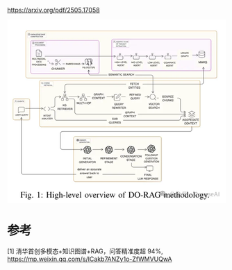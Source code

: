 https://arxiv.org/pdf/2505.17058

![](.25_多级知识图谱DO_RAG_images/架构.png)

# 参考

[1] 清华首创多模态+知识图谱+RAG，问答精准度超 94%, https://mp.weixin.qq.com/s/ICakb7ANZy1o-ZfWMVUQwA